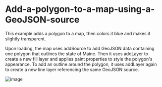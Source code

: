 # Add-a-polygon-to-a-map-using-a-GeoJSON-source

This example adds a polygon to a map, then colors it blue and makes it slightly transparent.

Upon loading, the map uses addSource to add GeoJSON data containing one polygon that outlines the state of Maine. Then it uses addLayer to create a new fill layer and applies paint properties to style the polygon's appearance. To add an outline around the polygon, it uses addLayer again to create a new line layer referencing the same GeoJSON source.


![image](https://user-images.githubusercontent.com/118595650/202859494-d9c305c7-d697-41cf-a63d-2a1547075bc5.png)
